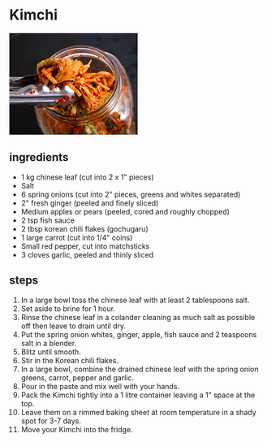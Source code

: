 # Kimchi

![Kimchi](images/kimchi.jpg)

## ingredients

- 1 kg chinese leaf (cut into 2 x 1" pieces)
- Salt
- 6 spring onions (cut into 2" pieces, greens and whites separated)
- 2" fresh ginger (peeled and finely sliced)
- Medium apples or pears (peeled, cored and roughly chopped)
- 2 tsp fish sauce
- 2 tbsp korean chili flakes (gochugaru)
- 1 large carrot (cut into 1/4" coins)
- Small red pepper, cut into matchsticks
- 3 cloves garlic, peeled and thinly sliced

## steps

1. In a large bowl toss the chinese leaf with at least 2 tablespoons salt.
2. Set aside to brine for 1 hour.
3. Rinse the chinese leaf in a colander cleaning as much salt as possible off then leave to drain until dry.
4. Put the spring onion whites, ginger, apple, fish sauce and 2 teaspoons salt in a blender.
5. Blitz until smooth.
6. Stir in the Korean chili flakes.
7. In a large bowl, combine the drained chinese leaf with the spring onion greens, carrot, pepper and garlic.
8. Pour in the paste and mix well with your hands.
9. Pack the Kimchi tightly into a 1 litre container leaving a 1" space at the top.
10. Leave them on a rimmed baking sheet at room temperature in a shady spot for 3-7 days.
11. Move your Kimchi into the fridge.

